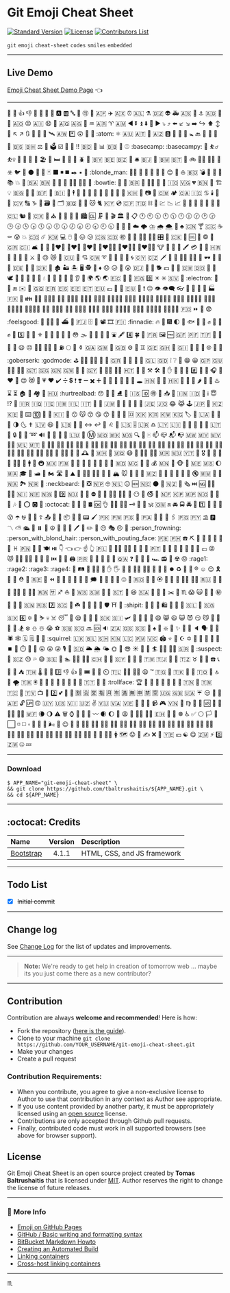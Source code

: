 # Git Emoji Cheat Sheet #

[![Standard Version](https://img.shields.io/badge/release-standard%20version-brightgreen.svg?style=plastic)](https://github.com/conventional-changelog/standard-version)
[![License](https://img.shields.io/badge/license-MIT-green.svg?style=flat)](https://github.com/tbaltrushaitis/git-emoji-cheat-sheet/blob/master/LICENSE)
[![Contributors List](https://img.shields.io/github/contributors/tbaltrushaitis/git-emoji-cheat-sheet.svg)](https://github.com/tbaltrushaitis/git-emoji-cheat-sheet/graphs/contributors)

`git` `emoji` `cheat-sheet` `codes` `smiles` `embedded`

---

## Live Demo ##

[Emoji Cheat Sheet Demo Page](http://bit.ly/git-emoji) :point_left:

---

:100: :1234: :+1: :-1: :1st_place_medal: :2nd_place_medal: :3rd_place_medal: :8ball: :a: :ab: :abc: :abcd: :accept: :aerial_tramway: :afghanistan: :airplane: :aland_islands: :alarm_clock: :albania: :alembic: :algeria: :alien: :ambulance: :american_samoa: :amphora: :anchor: :andorra: :angel: :anger: :angola: :angry: :anguilla: :anguished: :ant: :antarctica: :antigua_barbuda: :apple: :aquarius: :argentina: :aries: :armenia: :arrow_backward: :arrow_double_down: :arrow_double_up: :arrow_down: :arrow_down_small: :arrow_forward: :arrow_heading_down: :arrow_heading_up: :arrow_left: :arrow_lower_left: :arrow_lower_right: :arrow_right: :arrow_right_hook: :arrow_up: :arrow_up_down: :arrow_up_small: :arrow_upper_left: :arrow_upper_right: :arrows_clockwise: :arrows_counterclockwise: :art: :articulated_lorry: :artificial_satellite: :aruba: :asterisk: :astonished: :athletic_shoe: :atm: :atom: :atom_symbol: :australia: :austria: :avocado: :azerbaijan: :b: :baby: :baby_bottle: :baby_chick: :baby_symbol: :back: :bacon: :badminton: :baggage_claim: :baguette_bread: :bahamas: :bahrain: :balance_scale: :balloon: :ballot_box: :ballot_box_with_check: :bamboo: :banana: :bangbang: :bangladesh: :bank: :bar_chart: :barbados: :barber: :baseball: :basecamp: :basecampy: :basketball: :basketball_man: :basketball_woman: :bat: :bath: :bathtub: :battery: :beach_umbrella: :bear: :bed: :bee: :beer: :beers: :beetle: :beginner: :belarus: :belgium: :belize: :bell: :bellhop_bell: :benin: :bento: :bermuda: :bhutan: :bicyclist: :bike: :biking_man: :biking_woman: :bikini: :biohazard: :bird: :birthday: :black_circle: :black_flag: :black_heart: :black_joker: :black_large_square: :black_medium_small_square: :black_medium_square: :black_nib: :black_small_square: :black_square_button: :blonde_man: :blonde_woman: :blossom: :blowfish: :blue_book: :blue_car: :blue_heart: :blush: :boar: :boat: :bolivia: :bomb: :book: :bookmark: :bookmark_tabs: :books: :boom: :boot: :bosnia_herzegovina: :botswana: :bouquet: :bow: :bow_and_arrow: :bowing_man: :bowing_woman: :bowling: :bowtie: :boxing_glove: :boy: :brazil: :bread: :bride_with_veil: :bridge_at_night: :briefcase: :british_indian_ocean_territory: :british_virgin_islands: :broken_heart: :brunei: :bug: :building_construction: :bulb: :bulgaria: :bullettrain_front: :bullettrain_side: :burkina_faso: :burrito: :burundi: :bus: :business_suit_levitating: :busstop: :bust_in_silhouette: :busts_in_silhouette: :butterfly: :cactus: :cake: :calendar: :call_me_hand: :calling: :cambodia: :camel: :camera: :camera_flash: :cameroon: :camping: :canada: :canary_islands: :cancer: :candle: :candy: :canoe: :cape_verde: :capital_abcd: :capricorn: :car: :card_file_box: :card_index: :card_index_dividers: :caribbean_netherlands: :carousel_horse: :carrot: :cat: :cat2: :cayman_islands: :cd: :central_african_republic: :chad: :chains: :champagne: :chart: :chart_with_downwards_trend: :chart_with_upwards_trend: :checkered_flag: :cheese: :cherries: :cherry_blossom: :chestnut: :chicken: :children_crossing: :chile: :chipmunk: :chocolate_bar: :christmas_island: :christmas_tree: :church: :cinema: :circus_tent: :city_sunrise: :city_sunset: :cityscape: :cl: :clamp: :clap: :clapper: :classical_building: :clinking_glasses: :clipboard: :clock1: :clock10: :clock1030: :clock11: :clock1130: :clock12: :clock1230: :clock130: :clock2: :clock230: :clock3: :clock330: :clock4: :clock430: :clock5: :clock530: :clock6: :clock630: :clock7: :clock730: :clock8: :clock830: :clock9: :clock930: :closed_book: :closed_lock_with_key: :closed_umbrella: :cloud: :cloud_with_lightning: :cloud_with_lightning_and_rain: :cloud_with_rain: :cloud_with_snow: :clown_face: :clubs: :cn: :cocktail: :cocos_islands: :coffee: :coffin: :cold_sweat: :collision: :colombia: :comet: :comoros: :computer: :computer_mouse: :confetti_ball: :confounded: :confused: :congo_brazzaville: :congo_kinshasa: :congratulations: :construction: :construction_worker: :construction_worker_man: :construction_worker_woman: :control_knobs: :convenience_store: :cook_islands: :cookie: :cool: :cop: :copyright: :corn: :costa_rica: :cote_divoire: :couch_and_lamp: :couple: :couple_with_heart: :couple_with_heart_man_man: :couple_with_heart_woman_man: :couple_with_heart_woman_woman: :couplekiss_man_man: :couplekiss_man_woman: :couplekiss_woman_woman: :cow: :cow2: :cowboy_hat_face: :crab: :crayon: :credit_card: :crescent_moon: :cricket: :croatia: :crocodile: :croissant: :crossed_fingers: :crossed_flags: :crossed_swords: :crown: :cry: :crying_cat_face: :crystal_ball: :cuba: :cucumber: :cupid: :curacao: :curly_loop: :currency_exchange: :curry: :custard: :customs: :cyclone: :cyprus: :czech_republic: :dagger: :dancer: :dancers: :dancing_men: :dancing_women: :dango: :dark_sunglasses: :dart: :dash: :date: :de: :deciduous_tree: :deer: :denmark: :department_store: :derelict_house: :desert: :desert_island: :desktop_computer: :detective: :diamond_shape_with_a_dot_inside: :diamonds: :disappointed: :disappointed_relieved: :dizzy: :dizzy_face: :djibouti: :do_not_litter: :dog: :dog2: :dollar: :dolls: :dolphin: :dominica: :dominican_republic: :door: :doughnut: :dove: :dragon: :dragon_face: :dress: :dromedary_camel: :drooling_face: :droplet: :drum: :duck: :dvd: :e-mail: :eagle: :ear: :ear_of_rice: :earth_africa: :earth_americas: :earth_asia: :ecuador: :egg: :eggplant: :egypt: :eight: :eight_pointed_black_star: :eight_spoked_asterisk: :el_salvador: :electric_plug: :electron: :elephant: :email: :end: :envelope: :envelope_with_arrow: :equatorial_guinea: :eritrea: :es: :estonia: :ethiopia: :eu: :euro: :european_castle: :european_post_office: :european_union: :evergreen_tree: :exclamation: :expressionless: :eye: :eye_speech_bubble: :eyeglasses: :eyes: :face_with_head_bandage: :face_with_thermometer: :facepunch: :factory: :falkland_islands: :fallen_leaf: :family: :family_man_boy: :family_man_boy_boy: :family_man_girl: :family_man_girl_boy: :family_man_girl_girl: :family_man_man_boy: :family_man_man_boy_boy: :family_man_man_girl: :family_man_man_girl_boy: :family_man_man_girl_girl: :family_man_woman_boy: :family_man_woman_boy_boy: :family_man_woman_girl: :family_man_woman_girl_boy: :family_man_woman_girl_girl: :family_woman_boy: :family_woman_boy_boy: :family_woman_girl: :family_woman_girl_boy: :family_woman_girl_girl: :family_woman_woman_boy: :family_woman_woman_boy_boy: :family_woman_woman_girl: :family_woman_woman_girl_boy: :family_woman_woman_girl_girl: :faroe_islands: :fast_forward: :fax: :fearful: :feelsgood: :feet: :female_detective: :ferris_wheel: :ferry: :field_hockey: :fiji: :file_cabinet: :file_folder: :film_projector: :film_strip: :finland: :finnadie: :fire: :fire_engine: :fireworks: :first_quarter_moon: :first_quarter_moon_with_face: :fish: :fish_cake: :fishing_pole_and_fish: :fist: :fist_left: :fist_oncoming: :fist_raised: :fist_right: :five: :flags: :flashlight: :fleur_de_lis: :flight_arrival: :flight_departure: :flipper: :floppy_disk: :flower_playing_cards: :flushed: :fog: :foggy: :football: :footprints: :fork_and_knife: :fountain: :fountain_pen: :four: :four_leaf_clover: :fox_face: :fr: :framed_picture: :free: :french_guiana: :french_polynesia: :french_southern_territories: :fried_egg: :fried_shrimp: :fries: :frog: :frowning: :frowning_face: :frowning_man: :frowning_woman: :fu: :fuelpump: :full_moon: :full_moon_with_face: :funeral_urn: :gabon: :gambia: :game_die: :gb: :gear: :gem: :gemini: :georgia: :ghana: :ghost: :gibraltar: :gift: :gift_heart: :girl: :globe_with_meridians: :goal_net: :goat: :goberserk: :godmode: :golf: :golfing_man: :golfing_woman: :gorilla: :grapes: :greece: :green_apple: :green_book: :green_heart: :green_salad: :greenland: :grenada: :grey_exclamation: :grey_question: :grimacing: :grin: :grinning: :guadeloupe: :guam: :guardsman: :guardswoman: :guatemala: :guernsey: :guinea: :guinea_bissau: :guitar: :gun: :guyana: :haircut: :haircut_man: :haircut_woman: :haiti: :hamburger: :hammer: :hammer_and_pick: :hammer_and_wrench: :hamster: :hand: :handbag: :handshake: :hankey: :hash: :hatched_chick: :hatching_chick: :headphones: :hear_no_evil: :heart: :heart_decoration: :heart_eyes: :heart_eyes_cat: :heartbeat: :heartpulse: :hearts: :heavy_check_mark: :heavy_division_sign: :heavy_dollar_sign: :heavy_exclamation_mark: :heavy_heart_exclamation: :heavy_minus_sign: :heavy_multiplication_x: :heavy_plus_sign: :helicopter: :herb: :hibiscus: :high_brightness: :high_heel: :hocho: :hole: :honduras: :honey_pot: :honeybee: :hong_kong: :horse: :horse_racing: :hospital: :hot_pepper: :hotdog: :hotel: :hotsprings: :hourglass: :hourglass_flowing_sand: :house: :house_with_garden: :houses: :hugs: :hungary: :hurtrealbad: :hushed: :ice_cream: :ice_hockey: :ice_skate: :icecream: :iceland: :id: :ideograph_advantage: :imp: :inbox_tray: :incoming_envelope: :india: :indonesia: :information_desk_person: :information_source: :innocent: :interrobang: :iphone: :iran: :iraq: :ireland: :isle_of_man: :israel: :it: :izakaya_lantern: :jack_o_lantern: :jamaica: :japan: :japanese_castle: :japanese_goblin: :japanese_ogre: :jeans: :jersey: :jordan: :joy: :joy_cat: :joystick: :jp: :kaaba: :kazakhstan: :kenya: :key: :keyboard: :keycap_ten: :kick_scooter: :kimono: :kiribati: :kiss: :kissing: :kissing_cat: :kissing_closed_eyes: :kissing_heart: :kissing_smiling_eyes: :kiwi_fruit: :knife: :koala: :koko: :kosovo: :kr: :kuwait: :kyrgyzstan: :label: :lantern: :laos: :large_blue_circle: :large_blue_diamond: :large_orange_diamond: :last_quarter_moon: :last_quarter_moon_with_face: :latin_cross: :latvia: :laughing: :leaves: :lebanon: :ledger: :left_luggage: :left_right_arrow: :leftwards_arrow_with_hook: :lemon: :leo: :leopard: :lesotho: :level_slider: :liberia: :libra: :libya: :liechtenstein: :light_rail: :link: :lion: :lips: :lipstick: :lithuania: :lizard: :lock: :lock_with_ink_pen: :lollipop: :loop: :loud_sound: :loudspeaker: :love_hotel: :love_letter: :low_brightness: :luxembourg: :lying_face: :m: :macau: :macedonia: :madagascar: :mag: :mag_right: :mahjong: :mailbox: :mailbox_closed: :mailbox_with_mail: :mailbox_with_no_mail: :malawi: :malaysia: :maldives: :male_detective: :mali: :malta: :man: :man_artist: :man_astronaut: :man_cartwheeling: :man_cook: :man_dancing: :man_facepalming: :man_factory_worker: :man_farmer: :man_firefighter: :man_health_worker: :man_in_tuxedo: :man_judge: :man_juggling: :man_mechanic: :man_office_worker: :man_pilot: :man_playing_handball: :man_playing_water_polo: :man_scientist: :man_shrugging: :man_singer: :man_student: :man_teacher: :man_technologist: :man_with_gua_pi_mao: :man_with_turban: :mandarin: :mans_shoe: :mantelpiece_clock: :maple_leaf: :marshall_islands: :martial_arts_uniform: :martinique: :mask: :massage: :massage_man: :massage_woman: :mauritania: :mauritius: :mayotte: :meat_on_bone: :medal_military: :medal_sports: :mega: :melon: :memo: :men_wrestling: :menorah: :mens: :metal: :metro: :mexico: :micronesia: :microphone: :microscope: :middle_finger: :milk_glass: :milky_way: :minibus: :minidisc: :mobile_phone_off: :moldova: :monaco: :money_mouth_face: :money_with_wings: :moneybag: :mongolia: :monkey: :monkey_face: :monorail: :montenegro: :montserrat: :moon: :morocco: :mortar_board: :mosque: :motor_boat: :motor_scooter: :motorcycle: :motorway: :mount_fuji: :mountain: :mountain_bicyclist: :mountain_biking_man: :mountain_biking_woman: :mountain_cableway: :mountain_railway: :mountain_snow: :mouse: :mouse2: :movie_camera: :moyai: :mozambique: :mrs_claus: :muscle: :mushroom: :musical_keyboard: :musical_note: :musical_score: :mute: :myanmar: :nail_care: :name_badge: :namibia: :national_park: :nauru: :nauseated_face: :neckbeard: :necktie: :negative_squared_cross_mark: :nepal: :nerd_face: :netherlands: :neutral_face: :new: :new_caledonia: :new_moon: :new_moon_with_face: :new_zealand: :newspaper: :newspaper_roll: :next_track_button: :ng: :ng_man: :ng_woman: :nicaragua: :niger: :nigeria: :night_with_stars: :nine: :niue: :no_bell: :no_bicycles: :no_entry: :no_entry_sign: :no_good: :no_good_man: :no_good_woman: :no_mobile_phones: :no_mouth: :no_pedestrians: :no_smoking: :non-potable_water: :norfolk_island: :north_korea: :northern_mariana_islands: :norway: :nose: :notebook: :notebook_with_decorative_cover: :notes: :nut_and_bolt: :o: :o2: :ocean: :octocat: :octopus: :oden: :office: :oil_drum: :ok: :ok_hand: :ok_man: :ok_woman: :old_key: :older_man: :older_woman: :om: :oman: :on: :oncoming_automobile: :oncoming_bus: :oncoming_police_car: :oncoming_taxi: :one: :open_book: :open_file_folder: :open_hands: :open_mouth: :open_umbrella: :ophiuchus: :orange: :orange_book: :orthodox_cross: :outbox_tray: :owl: :ox: :package: :page_facing_up: :page_with_curl: :pager: :paintbrush: :pakistan: :palau: :palestinian_territories: :palm_tree: :panama: :pancakes: :panda_face: :paperclip: :paperclips: :papua_new_guinea: :paraguay: :parasol_on_ground: :parking: :part_alternation_mark: :partly_sunny: :passenger_ship: :passport_control: :pause_button: :paw_prints: :peace_symbol: :peach: :peanuts: :pear: :pen: :pencil: :pencil2: :penguin: :pensive: :performing_arts: :persevere: :person_fencing: :person_frowning: :person_with_blond_hair: :person_with_pouting_face: :peru: :philippines: :phone: :pick: :pig: :pig2: :pig_nose: :pill: :pineapple: :ping_pong: :pisces: :pitcairn_islands: :pizza: :place_of_worship: :plate_with_cutlery: :play_or_pause_button: :point_down: :point_left: :point_right: :point_up: :point_up_2: :poland: :police_car: :policeman: :policewoman: :poodle: :poop: :popcorn: :portugal: :post_office: :postal_horn: :postbox: :potable_water: :potato: :pouch: :poultry_leg: :pound: :pout: :pouting_cat: :pouting_man: :pouting_woman: :pray: :prayer_beads: :pregnant_woman: :previous_track_button: :prince: :princess: :printer: :puerto_rico: :punch: :purple_heart: :purse: :pushpin: :put_litter_in_its_place: :qatar: :question: :rabbit: :rabbit2: :racehorse: :racing_car: :radio: :radio_button: :radioactive: :rage: :rage1: :rage2: :rage3: :rage4: :railway_car: :railway_track: :rainbow: :rainbow_flag: :raised_back_of_hand: :raised_hand: :raised_hand_with_fingers_splayed: :raised_hands: :raising_hand: :raising_hand_man: :raising_hand_woman: :ram: :ramen: :rat: :record_button: :recycle: :red_car: :red_circle: :registered: :relaxed: :relieved: :reminder_ribbon: :repeat: :repeat_one: :rescue_worker_helmet: :restroom: :reunion: :revolving_hearts: :rewind: :rhinoceros: :ribbon: :rice: :rice_ball: :rice_cracker: :rice_scene: :right_anger_bubble: :ring: :robot: :rocket: :rofl: :roll_eyes: :roller_coaster: :romania: :rooster: :rose: :rosette: :rotating_light: :round_pushpin: :rowboat: :rowing_man: :rowing_woman: :ru: :rugby_football: :runner: :running: :running_man: :running_shirt_with_sash: :running_woman: :rwanda: :sa: :sagittarius: :sailboat: :sake: :samoa: :san_marino: :sandal: :santa: :sao_tome_principe: :satellite: :satisfied: :saudi_arabia: :saxophone: :school: :school_satchel: :scissors: :scorpion: :scorpius: :scream: :scream_cat: :scroll: :seat: :secret: :see_no_evil: :seedling: :selfie: :senegal: :serbia: :seven: :seychelles: :shallow_pan_of_food: :shamrock: :shark: :shaved_ice: :sheep: :shell: :shield: :shinto_shrine: :ship: :shipit: :shirt: :shit: :shoe: :shopping: :shopping_cart: :shower: :shrimp: :sierra_leone: :signal_strength: :singapore: :sint_maarten: :six: :six_pointed_star: :ski: :skier: :skull: :skull_and_crossbones: :sleeping: :sleeping_bed: :sleepy: :slightly_frowning_face: :slightly_smiling_face: :slot_machine: :slovakia: :slovenia: :small_airplane: :small_blue_diamond: :small_orange_diamond: :small_red_triangle: :small_red_triangle_down: :smile: :smile_cat: :smiley: :smiley_cat: :smiling_imp: :smirk: :smirk_cat: :smoking: :snail: :snake: :sneezing_face: :snowboarder: :snowflake: :snowman: :snowman_with_snow: :sob: :soccer: :solomon_islands: :somalia: :soon: :sos: :sound: :south_africa: :south_georgia_south_sandwich_islands: :south_sudan: :space_invader: :spades: :spaghetti: :sparkle: :sparkler: :sparkles: :sparkling_heart: :speak_no_evil: :speaker: :speaking_head: :speech_balloon: :speedboat: :spider: :spider_web: :spiral_calendar: :spiral_notepad: :spoon: :squid: :squirrel: :sri_lanka: :st_barthelemy: :st_helena: :st_kitts_nevis: :st_lucia: :st_pierre_miquelon: :st_vincent_grenadines: :stadium: :star: :star2: :star_and_crescent: :star_of_david: :stars: :station: :statue_of_liberty: :steam_locomotive: :stew: :stop_button: :stop_sign: :stopwatch: :straight_ruler: :strawberry: :stuck_out_tongue: :stuck_out_tongue_closed_eyes: :stuck_out_tongue_winking_eye: :studio_microphone: :stuffed_flatbread: :sudan: :sun_behind_large_cloud: :sun_behind_rain_cloud: :sun_behind_small_cloud: :sun_with_face: :sunflower: :sunglasses: :sunny: :sunrise: :sunrise_over_mountains: :surfer: :surfing_man: :surfing_woman: :suriname: :sushi: :suspect: :suspension_railway: :swaziland: :sweat: :sweat_drops: :sweat_smile: :sweden: :sweet_potato: :swimmer: :swimming_man: :swimming_woman: :switzerland: :symbols: :synagogue: :syria: :syringe: :taco: :tada: :taiwan: :tajikistan: :tanabata_tree: :tangerine: :tanzania: :taurus: :taxi: :tea: :telephone: :telephone_receiver: :telescope: :tennis: :tent: :thailand: :thermometer: :thinking: :thought_balloon: :three: :thumbsdown: :thumbsup: :ticket: :tickets: :tiger: :tiger2: :timer_clock: :timor_leste: :tipping_hand_man: :tipping_hand_woman: :tired_face: :tm: :togo: :toilet: :tokelau: :tokyo_tower: :tomato: :tonga: :tongue: :top: :tophat: :tornado: :tr: :trackball: :tractor: :traffic_light: :train: :train2: :tram: :triangular_flag_on_post: :triangular_ruler: :trident: :trinidad_tobago: :triumph: :trolleybus: :trollface: :trophy: :tropical_drink: :tropical_fish: :truck: :trumpet: :tshirt: :tulip: :tumbler_glass: :tunisia: :turkey: :turkmenistan: :turks_caicos_islands: :turtle: :tuvalu: :tv: :twisted_rightwards_arrows: :two: :two_hearts: :two_men_holding_hands: :two_women_holding_hands: :u5272: :u5408: :u55b6: :u6307: :u6708: :u6709: :u6e80: :u7121: :u7533: :u7981: :u7a7a: :uganda: :uk: :ukraine: :umbrella: :unamused: :underage: :unicorn: :united_arab_emirates: :unlock: :up: :upside_down_face: :uruguay: :us: :us_virgin_islands: :uzbekistan: :v: :vanuatu: :vatican_city: :venezuela: :vertical_traffic_light: :vhs: :vibration_mode: :video_camera: :video_game: :vietnam: :violin: :virgo: :volcano: :volleyball: :vs: :vulcan_salute: :walking: :walking_man: :walking_woman: :wallis_futuna: :waning_crescent_moon: :waning_gibbous_moon: :warning: :wastebasket: :watch: :water_buffalo: :watermelon: :wave: :wavy_dash: :waxing_crescent_moon: :waxing_gibbous_moon: :wc: :weary: :wedding: :weight_lifting_man: :weight_lifting_woman: :western_sahara: :whale: :whale2: :wheel_of_dharma: :wheelchair: :white_check_mark: :white_circle: :white_flag: :white_flower: :white_large_square: :white_medium_small_square: :white_medium_square: :white_small_square: :white_square_button: :wilted_flower: :wind_chime: :wind_face: :wine_glass: :wink: :wolf: :woman: :woman_artist: :woman_astronaut: :woman_cartwheeling: :woman_cook: :woman_facepalming: :woman_factory_worker: :woman_farmer: :woman_firefighter: :woman_health_worker: :woman_judge: :woman_juggling: :woman_mechanic: :woman_office_worker: :woman_pilot: :woman_playing_handball: :woman_playing_water_polo: :woman_scientist: :woman_shrugging: :woman_singer: :woman_student: :woman_teacher: :woman_technologist: :woman_with_turban: :womans_clothes: :womans_hat: :women_wrestling: :womens: :world_map: :worried: :wrench: :writing_hand: :x: :yellow_heart: :yemen: :yen: :yin_yang: :yum: :zambia: :zap: :zero: :zimbabwe: :zipper_mouth_face: :zzz:

---

### Download ###

```shell
$ APP_NAME="git-emoji-cheat-sheet" \
&& git clone https://github.com/tbaltrushaitis/${APP_NAME}.git \
&& cd ${APP_NAME}
```

---

## :octocat: Credits ##

| Name | Version | Description |
|:-----|:-------:|:------------|
| [Bootstrap](http://getbootstrap.com) | 4.1.1 | HTML, CSS, and JS framework

---

## Todo List ##

- [x] ~~Initial commit~~

---

## Change log ##

See [Change Log](./CHANGELOG.md) for the list of updates and improvements.

---

> **Note:**  We're ready to get help in creation of tomorrow web ... maybe its you just come there as a new contributor?

---

## Contribution ##
Contribution are always **welcome and recommended**! Here is how:

- Fork the repository ([here is the guide](https://help.github.com/articles/fork-a-repo/)).
- Clone to your machine ```git clone https://github.com/YOUR_USERNAME/git-emoji-cheat-sheet.git```
- Make your changes
- Create a pull request

### Contribution Requirements: ###

- When you contribute, you agree to give a non-exclusive license to Author to use that contribution in any context as Author see appropriate.
- If you use content provided by another party, it must be appropriately licensed using an [open source](http://opensource.org/licenses) license.
- Contributions are only accepted through Github pull requests.
- Finally, contributed code must work in all supported browsers (see above for browser support).

## License ##
Git Emoji Cheat Sheet is an open source project created by **Tomas Baltrushaitis** that is licensed under [MIT](http://opensource.org/licenses/MIT). Author reserves the right to change the license of future releases.

---

### :link: More Info ###

 - [Emoji on GitHub Pages](https://help.github.com/articles/emoji-on-github-pages/)
 - [GitHub / Basic writing and formatting syntax](https://help.github.com/articles/basic-writing-and-formatting-syntax/)
 - [BitBucket Markdown Howto](https://bitbucket.org/tutorials/markdowndemo)
 - [Creating an Automated Build](https://docs.docker.com/docker-hub/builds/)
 - [Linking containers](https://docs.docker.com/engine/userguide/networking/default_network/dockerlinks.md)
 - [Cross-host linking containers](https://docs.docker.com/engine/admin/ambassador_pattern_linking.md)

---

:scorpius:
